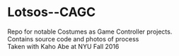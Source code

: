 # Lotsos--CAGC
Repo for notable Costumes as Game Controller projects.<br>
Contains source code and photos of process<br>
Taken with Kaho Abe at NYU Fall 2016
